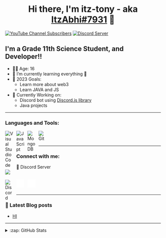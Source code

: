 <!-- Main Heading  -->

# <div align="center">Hi there, I'm itz-tony - aka [ItzAbhi#7931][discord-user-id] 👋</div>

<!-- Image shields -->

[![YouTube Channel Subscribers](https://img.shields.io/youtube/channel/subscribers/UCyc4JNEutYQBoDfdtnJ6vag?color=red&label=SUBSCRIBERS&logo=youtube&logoColor=red&style=for-the-badge)][youtube]
[![Discord Server](https://img.shields.io/discord/1058990433553883156?color=red&label=SERVER&logo=discord&logoColor=red&style=for-the-badge)][discord-server-invite-link]

<!-- Intro -->

## I'm a Grade 11th Science Student, and Developer!!

- ✌🏻 Age: 16
- 🌱 I’m currently learning everything 🤣
- 🥅 2023 Goals:
  - Learn more about web3
  - Learn JAVA and JS
- 🔮 Currently Working on:
  - Discord bot using [Discord.js library](https://discord.js.org/#/)
  - Java projects

---

### Languages and Tools:

[<img align="left" alt="Visual Studio Code" width="26px" src="https://cdn.jsdelivr.net/gh/devicons/devicon/icons/vscode/vscode-original.svg" style="padding-right:10px;" />]()
[<img align="left" alt="JavaScript" width="26px" src="https://cdn.jsdelivr.net/gh/devicons/devicon/icons/javascript/javascript-original.svg" style="padding-right:10px;" />]()
[<img align="left" alt="MongoDB" width="26px" src="https://cdn.jsdelivr.net/gh/devicons/devicon/icons/mongodb/mongodb-original.svg" style="padding-right:10px;" />]()
[<img align="left" alt="Git" width="26px" src="https://cdn.jsdelivr.net/gh/devicons/devicon/icons/git/git-original.svg" style="padding-right:10px;" />]()

<br />
<br />

---

### Connect with me:

<div align="left">🔮 Discord Server<div>
<a href="https://discord.com/invite/Wh6DcV2J?utm_source=Discord%20Widget&utm_medium=Connect"> <img src="https://discord.com/api/guilds/853671224588238928/widget.png?style=banner2"></a>

<br />

[<img align="left" alt="Discord" width="26px" src="https://cdn.discordapp.com/attachments/1053253983696867348/1053255180428251206/Vector.png" style="padding-right:10px;" />][discord-user-id]
[<img align="left" alt="" width="26px" src="./img/github-dark.svg" style="padding-right:10px;" />](https://github.com/itz-tony)
[<img align="left" alt="" width="26px" src="./img/youtube-dark.svg" style="padding-right:10px;" />][youtube]

<br />
<br />

---

### 📘 Latest Blog posts

<!-- BLOG-POST-LIST:START -->
- [HI](https://dev.to/itztony/hi-m6a)
<!-- BLOG-POST-LIST:END -->

---

<details>
  <summary>:zap: GitHub Stats</summary>
  <br />
  
  <img align="left" alt="Itz-Tony's GitHub Stats" src="https://github-readme-stats.vercel.app/api?username=itz-tony&show_icons=true&theme=radical&hide_border=true" />

</details>

<!-- DEFINATIONS -->

[youtube]: https://youtube.com/@rust2649
[discord-user-id]: https://discordapp.com/users/919538751452119040
[discord-server-invite-link]: https://discord.com/invite/nGE9bmXnEW

